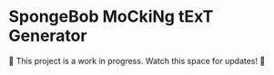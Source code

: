 # SpongeBob MoCkiNg tExT Generator

:construction: This project is a work in progress. Watch this space for updates! :construction:

